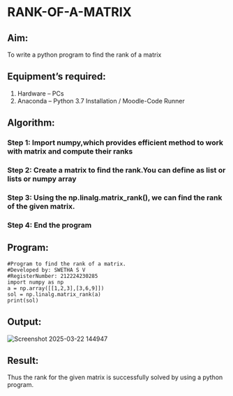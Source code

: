 # RANK-OF-A-MATRIX
## Aim:
To write a python program to find the rank of a matrix
## Equipment’s required:
1. 	Hardware – PCs
2. 	Anaconda – Python 3.7 Installation / Moodle-Code Runner
## Algorithm:
### Step 1: Import numpy,which provides efficient method to work with matrix and compute their ranks
### Step 2: Create a matrix to find the rank.You can define as list or lists or numpy array
### Step 3: Using the np.linalg.matrix_rank(), we can find the rank of the given matrix.
### Step 4: End the program
## Program:
```
#Program to find the rank of a matrix.
#Developed by: SWETHA S V
#RegisterNumber: 212224230285
import numpy as np
a = np.array([[1,2,3],[3,6,9]])
sol = np.linalg.matrix_rank(a)
print(sol)
```
## Output:

![Screenshot 2025-03-22 144947](https://github.com/user-attachments/assets/6a9feb05-ac79-4c77-85a5-670ae0b181f8)

## Result:
Thus the rank for the given matrix is successfully solved by  using a python program.

